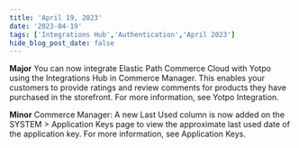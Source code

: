 ```yaml
---
title: 'April 19, 2023'
date: '2023-04-19'
tags: ['Integrations Hub','Authentication','April 2023']
hide_blog_post_date: false
---
```

**Major**
You can now integrate Elastic Path Commerce Cloud with Yotpo using the Integrations Hub in Commerce Manager. This enables your customers to provide ratings and review comments for products they have purchased in the storefront. For more information, see Yotpo Integration.

**Minor** Commerce Manager: A new Last Used column is now added on the SYSTEM > Application Keys page to view the approximate last used date of the application key. For more information, see Application Keys.
